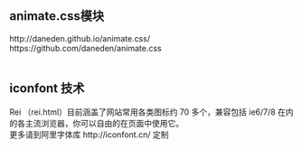 <h2>animate.css模块</h2>     
http://daneden.github.io/animate.css/<br />
https://github.com/daneden/animate.css<br /><br />

<h2>iconfont 技术</h2>
Rei （rei.html）目前涵盖了网站常用各类图标约 70 多个，兼容包括 ie6/7/8 在内的各主流浏览器，你可以自由的在页面中使用它。<br>
更多请到阿里字体库 http://iconfont.cn/ 定制<br>